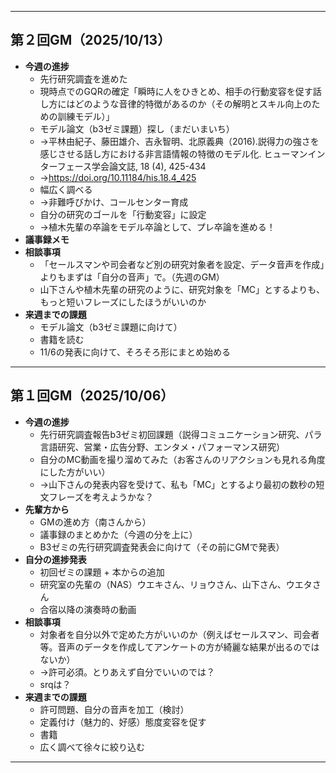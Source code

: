 -------------------------------------------------------------------------------------------------------------------
## 第２回GM（2025/10/13）
- **今週の進捗**
  - 先行研究調査を進めた
  - 現時点でのGQRの確定「瞬時に人をひきとめ、相手の行動変容を促す話し方にはどのような音律的特徴があるのか（その解明とスキル向上のための訓練モデル）」
  - モデル論文（b3ゼミ課題）探し（まだいまいち）
   - ->平林由紀子、藤田雄介、吉永智明、北原義典（2016).説得力の強さを感じさせる話し方における非言語情報の特徴のモデル化. ヒューマンインターフェース学会論文誌, 18 (4), 425-434
   - ->https://doi.org/10.11184/his.18.4_425
  - 幅広く調べる
  - ->非難呼びかけ、コールセンター育成
  - 自分の研究のゴールを「行動変容」に設定
  - ->植木先輩の卒論をモデル卒論として、プレ卒論を進める！
- **議事録メモ**
- **相談事項**
  - 「セールスマンや司会者など別の研究対象者を設定、データ音声を作成」よりもまずは「自分の音声」で。（先週のGM）
  - 山下さんや植木先輩の研究のように、研究対象を「MC」とするよりも、もっと短いフレーズにしたほうがいいのか
- **来週までの課題**
  - モデル論文（b3ゼミ課題に向けて）
  - 書籍を読む
  - 11/6の発表に向けて、そろそろ形にまとめ始める
-------------------------------------------------------------------------------------------------------------------
## 第１回GM（2025/10/06）
- **今週の進捗**
  - 先行研究調査報告b3ゼミ初回課題（説得コミュニケーション研究、パラ言語研究、営業・広告分野、エンタメ・パフォーマンス研究）
  - 自分のMC動画を撮り溜めてみた（お客さんのリアクションも見れる角度にした方がいい）
  - ->山下さんの発表内容を受けて、私も「MC」とするより最初の数秒の短文フレーズを考えようかな？
- **先輩方から**
  - GMの進め方（南さんから）
  - 議事録のまとめかた（今週の分を上に）
  - B3ゼミの先行研究調査発表会に向けて（その前にGMで発表）
- **自分の進捗発表**
  - 初回ゼミの課題 + 本からの追加
  - 研究室の先輩の（NAS）ウエキさん、リョウさん、山下さん、ウエタさん
  - 合宿以降の演奏時の動画
- **相談事項**
  - 対象者を自分以外で定めた方がいいのか（例えばセールスマン、司会者等。音声のデータを作成してアンケートの方が綺麗な結果が出るのではないか）
  - ->許可必須。とりあえず自分でいいのでは？
  - srqは？
- **来週までの課題**
  - 許可問題、自分の音声を加工（検討）
  - 定義付け（魅力的、好感）態度変容を促す
  - 書籍
  - 広く調べて徐々に絞り込む

---------------------------------------------------------------------------------------------------------------------
